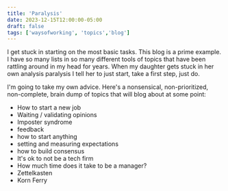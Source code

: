 ```yaml
---
title: 'Paralysis'
date: 2023-12-15T12:00:00-05:00
draft: false
tags: ['waysofworking', 'topics','blog']
---
```


I get stuck in starting on the most basic tasks. This blog is a prime example. I have so many lists in so many different tools of topics that have been rattling around in my head for years. When my daughter gets stuck in her own analysis paralysis I tell her to just start, take a first step, just do.

I'm going to take my own advice. Here's a nonsensical, non-prioritized, non-complete, brain dump of topics that will blog about at some point:

* How to start a new job
* Waiting / validating opinions
* Imposter syndrome
* feedback
* how to start anything
* setting and measuring expectations
* how to build consensus
* It's ok to not be a tech firm
* How much time does it take to be a manager?
* Zettelkasten
* Korn Ferry
